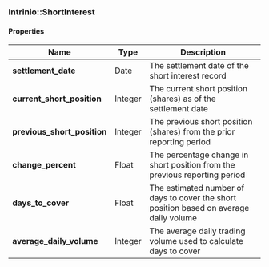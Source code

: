 

[//]: # (CLASS:Intrinio::ShortInterest)

[//]: # (KIND:object)

### Intrinio::ShortInterest

#### Properties

[//]: # (START_DEFINITION)

Name | Type | Description
------------ | ------------- | -------------
**settlement_date** | Date | The settlement date of the short interest record &nbsp;
**current_short_position** | Integer | The current short position (shares) as of the settlement date &nbsp;
**previous_short_position** | Integer | The previous short position (shares) from the prior reporting period &nbsp;
**change_percent** | Float | The percentage change in short position from the previous reporting period &nbsp;
**days_to_cover** | Float | The estimated number of days to cover the short position based on average daily volume &nbsp;
**average_daily_volume** | Integer | The average daily trading volume used to calculate days to cover &nbsp;

[//]: # (END_DEFINITION)



